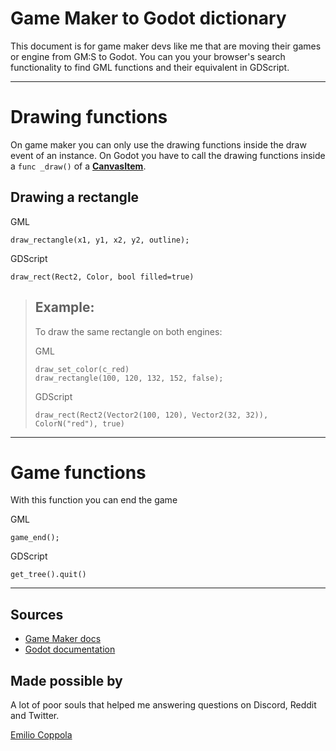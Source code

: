 
# Game Maker to Godot dictionary
This document is for game maker devs like me that are moving their games or engine from GM:S to Godot. You can you your browser's search functionality to find GML functions and their equivalent in GDScript.

---

# Drawing functions
On game maker you can only use the drawing functions inside the draw event of an instance. On Godot you have to call the drawing functions inside a `func _draw()` of a [**CanvasItem**](http://docs.godotengine.org/en/3.0/classes/class_canvasitem.html).

## Drawing a rectangle
GML
```gml
draw_rectangle(x1, y1, x2, y2, outline);
```

GDScript
```gdscript
draw_rect(Rect2, Color, bool filled=true)
```

> ## Example:
> To draw the same rectangle on both engines:
>
> GML
> ```gml
> draw_set_color(c_red)
> draw_rectangle(100, 120, 132, 152, false);
> ```
>
> GDScript
> ```gdscript
> draw_rect(Rect2(Vector2(100, 120), Vector2(32, 32)), ColorN("red"), true)
> ```

---

# Game functions
With this function you can end the game

GML
```gml
game_end();
```

GDScript
```gdscript
get_tree().quit()
```
---
## Sources
- [Game Maker docs](https://docs.yoyogames.com/)
- [Godot documentation](http://docs.godotengine.org/en/latest/index.html)

## Made possible by
A lot of poor souls that helped me answering questions on Discord, Reddit and Twitter.


[Emilio Coppola](https://github.com/coppolaemilio)
